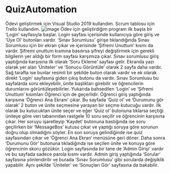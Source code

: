 # QuizAutomation
Ödevi geliştirmek için Visual Studio 2019 kullandım. 
Scrum tablosu için Trello kullandım.
![image](https://user-images.githubusercontent.com/79281832/169117444-5bf0d828-d4cc-4206-8fa7-02aae5f5e320.png)
Ödev için geliştirdiğim program ilk başta bir ‘Login’ sayfasıyla başlar. Login sayfası içerisinde kullanıcıya göre giriş ve ‘Üye Ol’ butonları vardır. ‘Sınav Sorumlusu’ girişe tıklandığında Sınav Sorumlusu için bir ekran çıkar ve içerisinde ‘Şifremi Unuttum’ kısmı da vardır. Şifremi unuttum kısmına basılırsa şifreyi değiştirmek için gerekli bilgilerin yer aldığı bir form sayfası karşımıza çıkar. 
Sınav sorumlusu giriş yaptığında karşısına ilk olarak ‘Soru Ekleme’ sayfası gelir. Ekranda yazı olarak yer alan ‘Üniteler’ ve ‘Sonucu Görüntüle’ olarak 2 sayfa daha vardır. Sağ tarafta ise bunlar resimli bir şekilde buton olarak vardır ve ek olarak direkt ‘Login’ sayfasına giden çıkış butonu da vardır.
Sınav Sorumlusu bu sayfalarda soru ekleyebilir, ünite başlıkları girebilir ve öğrencilerin durumlarını görüntüleyebilirler.
Yukarıda bahsedilen ‘Login’ ve ‘Şifremi Unuttum’ kısımları Öğrenci için de geçerlidir. Öğrenci giriş yaptığında karşısına ‘Öğrenci Ana Ekranı’ çıkar. Bu sayfada ‘Quiz ol’ ve ‘Durumunu gör olarak’ 2 buton ve ünite seçmesine yarayan bir seçme kutucuğu vardır. İlk olarak bu kutucuktan ünite seçer ve eğer ‘Quiz ol’ butonuna tıklarsa seçtiği üniteye göre veri tabanından rastgele 10 soru seçilir ve öğrencinin karşısına çıkar. Her soruyu işaretleyip ‘Kaydet’ butonuna bastığında ise soru geçilirken bir ‘MessageBox’ kutusu çıkar ve yaptığı soruya göre sorunun doğru olup olmadığını söyler. En son soruya gelindiğinde ise quiz sayfasından çıkar ve ‘Öğrenci Ana Ekran’ menüsüne geri döner. 
Daha sonra ‘Durumunu Gör’ butonuna tıkladığında ise  seçilen ünite ve konuya göre öğrencinin skoru gözükür.
Login sayfasında bir tane de ‘Admin Girişi’ vardır ve bu sayfada sadece parola kısmı vardır. Admin giriş yaptığında ‘Sorular’ sayfasına yönlendirilir ve burada ‘Sınav Sorumlusu’ gibi sorularda değişiklik yapabilir. Aynı şekilde ‘Üniteler’ ve ‘Sonuçları Gör’ sayfasına da bakabilir.

